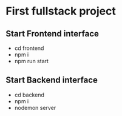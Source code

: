 # First fullstack project 

## Start Frontend interface
- cd frontend
- npm i
- npm run start

## Start Backend interface
- cd backend
- npm i
- nodemon server

